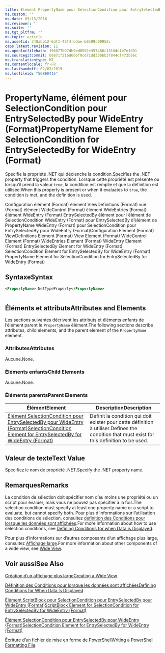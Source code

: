 ```yaml
---
title: Élément PropertyName pour SelectionCondition pour EntrySelectedBy pour WideEntry (Format) | Microsoft Docs
ms.custom: ''
ms.date: 09/13/2016
ms.reviewer: ''
ms.suite: ''
ms.tgt_pltfrm: ''
ms.topic: article
ms.assetid: 340abb12-6df1-42f4-bdae-b0509c90952c
caps.latest.revision: 11
ms.openlocfilehash: 196877b97db9ed0592e357486c1318dc1e7efd31
ms.sourcegitcommit: b6871f21bd666f9cd71dd336bb3f844cf472b56c
ms.translationtype: MT
ms.contentlocale: fr-FR
ms.lasthandoff: 02/03/2019
ms.locfileid: "56860415"
---
```

# <a name="propertyname-element-for-selectioncondition-for-entryselectedby-for-wideentry-format"></a><span data-ttu-id="28ca0-102">PropertyName, élément pour SelectionCondition pour EntrySelectedBy pour WideEntry (Format)</span><span class="sxs-lookup"><span data-stu-id="28ca0-102">PropertyName Element for SelectionCondition for EntrySelectedBy for WideEntry (Format)</span></span>

<span data-ttu-id="28ca0-103">Spécifie la propriété .NET qui déclenche la condition.</span><span class="sxs-lookup"><span data-stu-id="28ca0-103">Specifies the .NET property that triggers the condition.</span></span> <span data-ttu-id="28ca0-104">Lorsque cette propriété est présente ou lorsqu’il prend la valeur `true`, la condition est remplie et que la définition est utilisée.</span><span class="sxs-lookup"><span data-stu-id="28ca0-104">When this property is present or when it evaluates to `true`, the condition is met, and the definition is used.</span></span>

<span data-ttu-id="28ca0-105">Configuration élément (Format) élément ViewDefinitions (Format) vue (Format) élément WideControl (Format) élément WideEntries (Format) élément WideEntry (Format) EntrySelectedBy élément pour l’élément de SelectionCondition WideEntry (Format) pour EntrySelectedBy d’élément de PropertyName WideEntry (Format) pour SelectionCondition pour EntrySelectedBy pour WideEntry (Format)</span><span class="sxs-lookup"><span data-stu-id="28ca0-105">Configuration Element (Format) ViewDefinitions Element (Format) View Element (Format) WideControl Element (Format) WideEntries Element (Format) WideEntry Element (Format) EntrySelectedBy Element for WideEntry (Format) SelectionCondition Element for EntrySelectedBy for WideEntry (Format) PropertyName Element for SelectionCondition for EntrySelectedBy for WideEntry (Format)</span></span>

## <a name="syntax"></a><span data-ttu-id="28ca0-106">Syntaxe</span><span class="sxs-lookup"><span data-stu-id="28ca0-106">Syntax</span></span>

```xml
<PropertyName>.NetTypeProperty</PropertyName>
```

```csharp

```

## <a name="attributes-and-elements"></a><span data-ttu-id="28ca0-107">Éléments et attributs</span><span class="sxs-lookup"><span data-stu-id="28ca0-107">Attributes and Elements</span></span>

<span data-ttu-id="28ca0-108">Les sections suivantes décrivent les attributs et éléments enfants de l’élément parent le `PropertyName` élément.</span><span class="sxs-lookup"><span data-stu-id="28ca0-108">The following sections describe attributes, child elements, and the parent element of the `PropertyName` element.</span></span>

### <a name="attributes"></a><span data-ttu-id="28ca0-109">Attributes</span><span class="sxs-lookup"><span data-stu-id="28ca0-109">Attributes</span></span>

<span data-ttu-id="28ca0-110">Aucune.</span><span class="sxs-lookup"><span data-stu-id="28ca0-110">None.</span></span>

### <a name="child-elements"></a><span data-ttu-id="28ca0-111">Éléments enfants</span><span class="sxs-lookup"><span data-stu-id="28ca0-111">Child Elements</span></span>

<span data-ttu-id="28ca0-112">Aucune.</span><span class="sxs-lookup"><span data-stu-id="28ca0-112">None.</span></span>

### <a name="parent-elements"></a><span data-ttu-id="28ca0-113">Éléments parents</span><span class="sxs-lookup"><span data-stu-id="28ca0-113">Parent Elements</span></span>

|<span data-ttu-id="28ca0-114">Élément</span><span class="sxs-lookup"><span data-stu-id="28ca0-114">Element</span></span>|<span data-ttu-id="28ca0-115">Description</span><span class="sxs-lookup"><span data-stu-id="28ca0-115">Description</span></span>|
|-------------|-----------------|
|[<span data-ttu-id="28ca0-116">Élément SelectionCondition pour EntrySelectedBy pour WideEntry (Format)</span><span class="sxs-lookup"><span data-stu-id="28ca0-116">SelectionCondition Element for EntrySelectedBy for WideEntry (Format)</span></span>](./selectioncondition-element-for-entryselectedby-for-widecontrol-format.md)|<span data-ttu-id="28ca0-117">Définit la condition qui doit exister pour cette définition à utiliser.</span><span class="sxs-lookup"><span data-stu-id="28ca0-117">Defines the condition that must exist for this definition to be used.</span></span>|

## <a name="text-value"></a><span data-ttu-id="28ca0-118">Valeur de texte</span><span class="sxs-lookup"><span data-stu-id="28ca0-118">Text Value</span></span>

<span data-ttu-id="28ca0-119">Spécifiez le nom de propriété .NET.</span><span class="sxs-lookup"><span data-stu-id="28ca0-119">Specify the .NET property name.</span></span>

## <a name="remarks"></a><span data-ttu-id="28ca0-120">Remarques</span><span class="sxs-lookup"><span data-stu-id="28ca0-120">Remarks</span></span>

<span data-ttu-id="28ca0-121">La condition de sélection doit spécifier nom d’au moins une propriété ou un script pour évaluer, mais vous ne pouvez pas spécifier à la fois.</span><span class="sxs-lookup"><span data-stu-id="28ca0-121">The selection condition must specify at least one property name or a script to evaluate, but cannot specify both.</span></span> <span data-ttu-id="28ca0-122">Pour plus d’informations sur l’utilisation des conditions de sélection, consultez [définition des Conditions pour lorsque les données sont affichées](./defining-conditions-for-displaying-data.md).</span><span class="sxs-lookup"><span data-stu-id="28ca0-122">For more information about how to use selection conditions, see [Defining Conditions for when Data is Displayed](./defining-conditions-for-displaying-data.md).</span></span>

<span data-ttu-id="28ca0-123">Pour plus d’informations sur d’autres composants d’un affichage plus large, consultez [Affichage large](./creating-a-wide-view.md).</span><span class="sxs-lookup"><span data-stu-id="28ca0-123">For more information about other components of a wide view, see [Wide View](./creating-a-wide-view.md).</span></span>

## <a name="see-also"></a><span data-ttu-id="28ca0-124">Voir aussi</span><span class="sxs-lookup"><span data-stu-id="28ca0-124">See Also</span></span>

[<span data-ttu-id="28ca0-125">Création d’un affichage plus large</span><span class="sxs-lookup"><span data-stu-id="28ca0-125">Creating a Wide View</span></span>](./creating-a-wide-view.md)

[<span data-ttu-id="28ca0-126">Définition des Conditions pour lorsque les données sont affichées</span><span class="sxs-lookup"><span data-stu-id="28ca0-126">Defining Conditions for When Data Is Displayed</span></span>](./defining-conditions-for-displaying-data.md)

[<span data-ttu-id="28ca0-127">Élément ScriptBlock pour SelectionCondition pour EntrySelectedBy pour WideEntry (Format)</span><span class="sxs-lookup"><span data-stu-id="28ca0-127">ScriptBlock Element for SelectionCondition for EntrySelectedBy for WideEntry (Format)</span></span>](./scriptblock-element-for-selectioncondition-for-entryselectedby-for-widecontrol-format.md)

[<span data-ttu-id="28ca0-128">Élément SelectionCondition pour EntrySelectedBy pour WideEntry (Format)</span><span class="sxs-lookup"><span data-stu-id="28ca0-128">SelectionCondition Element for EntrySelectedBy for WideEntry (Format)</span></span>](./selectioncondition-element-for-entryselectedby-for-widecontrol-format.md)

[<span data-ttu-id="28ca0-129">Écriture d’un fichier de mise en forme de PowerShell</span><span class="sxs-lookup"><span data-stu-id="28ca0-129">Writing a PowerShell Formatting File</span></span>](./writing-a-powershell-formatting-file.md)
